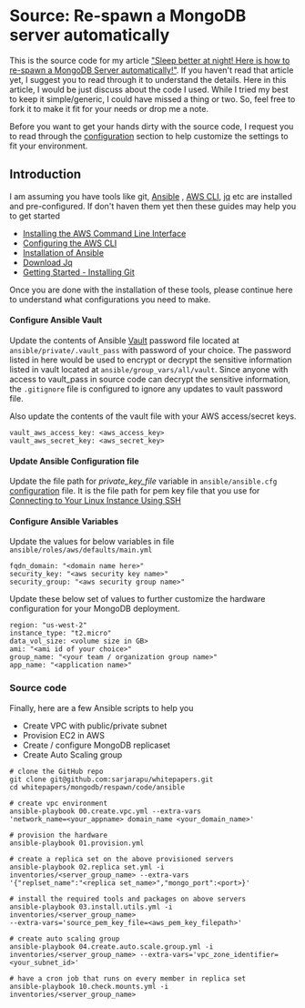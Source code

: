 # Source: Re-spawn a MongoDB server automatically

This is the source code for my article ["Sleep better at night! Here is how to re-spawn a MongoDB Server automatically!"](https://github.com/sarjarapu/whitepapers/mongodb/respawn/README.md). If you haven't read that article yet, I suggest you to read through it to understand the details. Here in this article, I would be just discuss about the code I used. While I tried my best to keep it simple/generic, I could have missed a thing or two. So, feel free to fork it to make it fit for your needs or drop me a note.

Before you want to get your hands dirty with the source code, I request you to read through the [configuration](#configuration) section to help customize the settings to fit your environment.

## Introduction

I am assuming you have tools like git, [Ansible](https://www.ansible.com/)  , [AWS CLI](https://aws.amazon.com/cli/), [jq](https://stedolan.github.io/jq/) etc are installed and pre-configured. If don't haven them yet then these guides may help you to get started

-   [Installing the AWS Command Line Interface](http://docs.aws.amazon.com/cli/latest/userguide/installing.html)
-   [Configuring the AWS  CLI](http://docs.aws.amazon.com/cli/latest/userguide/cli-chap-getting-started.html)
-   [Installation of Ansible](http://docs.ansible.com/ansible/latest/intro_installation.html)
-   [Download Jq](https://stedolan.github.io/jq/download/)
-   [Getting Started - Installing Git](https://git-scm.com/book/en/v2/Getting-Started-Installing-Git)

Once you are done with the installation of these tools, please continue here to understand what configurations you need to make.

#### Configure Ansible Vault

Update the contents of Ansible
[Vault](http://docs.ansible.com/ansible/latest/vault.html)
password file located at `ansible/private/.vault_pass` with password of your
choice. The password listed in here would be used to encrypt or decrypt
the sensitive information listed in vault located at
`ansible/group_vars/all/vault`. Since anyone with access to vault_pass in source
code can decrypt the sensitive information, the `.gitignore` file is
configured to ignore any updates to vault password file.

Also update the contents of the vault file with your AWS access/secret
keys.

```
vault_aws_access_key: <aws_access_key>
vault_aws_secret_key: <aws_secret_key>
```

#### Update Ansible Configuration file

Update the file path for *private_key_file* variable in `ansible/ansible.cfg`
[configuration](http://docs.ansible.com/ansible/latest/intro_configuration.html)
file. It is the file path for pem key file that you use for [Connecting
to Your Linux Instance Using
SSH](http://docs.aws.amazon.com/AWSEC2/latest/UserGuide/AccessingInstancesLinux.html)

#### Configure Ansible Variables

Update the values for below variables in file
`ansible/roles/aws/defaults/main.yml`

```
fqdn_domain: "<domain name here>"
security_key: "<aws security key name>"
security_group: "<aws security group name>"
```

Update these below set of values to further customize the hardware
configuration for your MongoDB deployment.

```
region: "us-west-2"
instance_type: "t2.micro"
data_vol_size: <volume size in GB>
ami: "<ami id of your choice>"
group_name: "<your team / organization group name>"
app_name: "<application name>"
```

### Source code

Finally, here are a few Ansible scripts to help you

- Create VPC with public/private subnet
- Provision EC2 in AWS
- Create / configure MongoDB replicaset
- Create Auto Scaling group

```
# clone the GitHub repo
git clone git@github.com:sarjarapu/whitepapers.git
cd whitepapers/mongodb/respawn/code/ansible

# create vpc environment
ansible-playbook 00.create.vpc.yml --extra-vars
'network_name=<your_appname> domain_name <your_domain_name>'

# provision the hardware
ansible-playbook 01.provision.yml

# create a replica set on the above provisioned servers
ansible-playbook 02.replica set.yml -i
inventories/<server_group_name> --extra-vars
'{"replset_name":"<replica set_name>","mongo_port":<port>}'

# install the required tools and packages on above servers
ansible-playbook 03.install.utils.yml -i
inventories/<server_group_name>
--extra-vars='source_pem_key_file=<aws_pem_key_filepath>'

# create auto scaling group
ansible-playbook 04.create.auto.scale.group.yml -i
inventories/<server_group_name> --extra-vars='vpc_zone_identifier=<your_subnet_id>'

# have a cron job that runs on every member in replica set
ansible-playbook 10.check.mounts.yml -i
inventories/<server_group_name>
```
